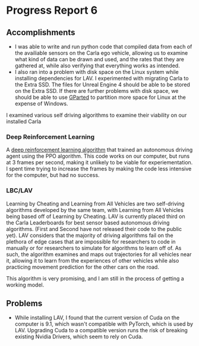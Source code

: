 # Progress Report 6
## Accomplishments
  * I was able to write and run python code that compiled data from each of the availiable sensors on the Carla ego vehicle, allowing us to examine what kind of data can be drawn and used, and the rates that they are gathered at, while also verifying that everything works as intended. 
  * I also ran into a problem with disk space on the Linux system while installing dependencies for LAV. I experimented with migrating Carla to the Extra SSD. The files for Unreal Engine 4 should be able to be stored on the Extra SSD. If there are further problems with disk space, we should be able to use [GParted](https://gparted.org/) to partition more space for Linux at the expense of Windows. 

I examined various self driving algorithms to examine their viability on our installed Carla

### Deep Reinforcement Learning
A [deep reinforcement learning algorithm](https://github.com/Luca96/carla-driving-rl-agent) that trained an autonomous driving agent using the PPO algorithm. This code works on our computer, but runs at 3 frames per second, making it unlikely to be viable for experiementation. I spent time trying to increase the frames by making the code less intensive for the computer, but had no success. 

### LBC/LAV
Learning by Cheating and Learning from All Vehicles are two self-driving algorithms developed by the same team, with Learning from All Vehicles being based off of Learning by Cheating. LAV is currently placed third on the Carla Leaderboards for best sensor based autonomous driving algorithms. (First and Second have not released their code to the public yet). LAV considers that the majority of driving algorithms fail on the plethora of edge cases that are impossible for researchers to code in manually or for researchers to simulate for algorithms to learn off of. As such, the algorithm examines and maps out trajectories for all vehicles near it, allowing it to learn from the experiences of other vehicles while also practicing movement prediction for the other cars on the road. 

This algorithm is very promising, and I am still in the process of getting a working model. 

## Problems
  * While installing LAV, I found that the current version of Cuda on the computer is 9.1, which wasn't compatible with PyTorch, which is used by LAV. Upgrading Cuda to a compatible version runs the risk of breaking existing Nvidia Drivers, which seem to rely on Cuda. 
